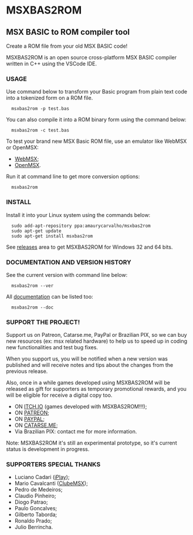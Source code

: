 # MSXBAS2ROM

## MSX BASIC to ROM compiler tool

Create a ROM file from your old MSX BASIC code!

MSXBAS2ROM is an open source cross-platform MSX BASIC compiler written in C++ using the VSCode IDE.

### USAGE

Use command below to transform your Basic program from plain text code into a tokenized form on a ROM file.

      msxbas2rom -p test.bas

You can also compile it into a ROM binary form using the command below:

      msxbas2rom -c test.bas

To test your brand new MSX Basic ROM file, use an emulator like WebMSX or OpenMSX:

- [WebMSX](https://webmsx.org/);
- [OpenMSX](https://openmsx.org/).

Run it at command line to get more conversion options:

      msxbas2rom

### INSTALL

Install it into your Linux system using the commands below:

      sudo add-apt-repository ppa:amaurycarvalho/msxbas2rom
      sudo apt-get update
      sudo apt-get install msxbas2rom

See [releases](https://github.com/amaurycarvalho/msxbas2rom/releases) area to get MSXBAS2ROM for Windows 32 and 64 bits.

### DOCUMENTATION AND VERSION HISTORY

See the current version with command line below:

      msxbas2rom --ver

All [documentation](https://github.com/amaurycarvalho/msxbas2rom/wiki) can be listed too:

      msxbas2rom --doc

### SUPPORT THE PROJECT!

Support us on Patreon, Catarse.me, PayPal or Brazilian PIX, so we can buy new resources (ex: msx related hardware) to help us to speed up in coding new functionalities and test bug fixes.

When you support us, you will be notified when a new version was published and will receive notes and tips about the changes from the previous release.

Also, once in a while games developed using MSXBAS2ROM will be released as gift for supporters as temporary promotional rewards, and you will be eligible for receive a digital copy too.

- ON [ITCH.IO](https://amaurycarvalho.itch.io/) (games developed with MSXBAS2ROM!!!);
- ON [PATREON](https://www.patreon.com/msxbas2rom);
- ON [PAYPAL](https://www.paypal.com/donate?business=X793ZKW56SRBY&item_name=MSXBAS2ROM+compiler+project&currency_code=BRL);
- ON [CATARSE.ME](https://www.catarse.me/msxbas2rom_msx_basic_compiler_21ec);
- Via Brazilian PIX: contact me for more information.

Note: MSXBAS2ROM it's still an experimental prototype, so it's current status is development in progress.

### SUPPORTERS SPECIAL THANKS

- Luciano Cadari ([iPlay](http://www.iplay.com.br));
- Mario Cavalcanti ([ClubeMSX](http://www.clubemsx.com.br));
- Pedro de Medeiros;
- Claudio Pinheiro;
- Diogo Patrao;
- Paulo Goncalves;
- Gilberto Taborda;
- Ronaldo Prado;
- Julio Berrincha.
